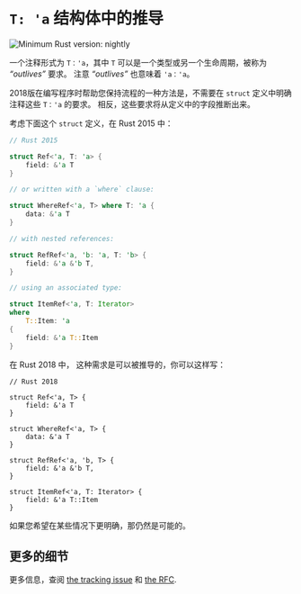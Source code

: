 # `T: 'a` 结构体中的推导

![Minimum Rust version: nightly](https://img.shields.io/badge/Minimum%20Rust%20Version-nightly-red.svg)

一个注释形式为 `T：'a`，其中 `T` 可以是一个类型或另一个生命周期，被称为 *“outlives”* 要求。
注意 *“outlives”* 也意味着 `'a：'a`。

2018版在编写程序时帮助您保持流程的一种方法是，不需要在 `struct` 定义中明确注释这些 `T：'a` 的要求。
相反，这些要求将从定义中的字段推断出来。

考虑下面这个 `struct` 定义，在 Rust 2015 中：

```rust
// Rust 2015

struct Ref<'a, T: 'a> {
    field: &'a T
}

// or written with a `where` clause:

struct WhereRef<'a, T> where T: 'a {
    data: &'a T
}

// with nested references:

struct RefRef<'a, 'b: 'a, T: 'b> {
    field: &'a &'b T,
}

// using an associated type:

struct ItemRef<'a, T: Iterator>
where
    T::Item: 'a
{
    field: &'a T::Item
}
```

在 Rust 2018 中， 这种需求是可以被推导的，你可以这样写：

```rust,ignore
// Rust 2018

struct Ref<'a, T> {
    field: &'a T
}

struct WhereRef<'a, T> {
    data: &'a T
}

struct RefRef<'a, 'b, T> {
    field: &'a &'b T,
}

struct ItemRef<'a, T: Iterator> {
    field: &'a T::Item
}
```

如果您希望在某些情况下更明确，那仍然是可能的。

## 更多的细节

更多信息，查阅 [the tracking issue](https://github.com/rust-lang/rust/issues/44493) 
和 [the RFC](https://github.com/rust-lang/rfcs/pull/2093).
